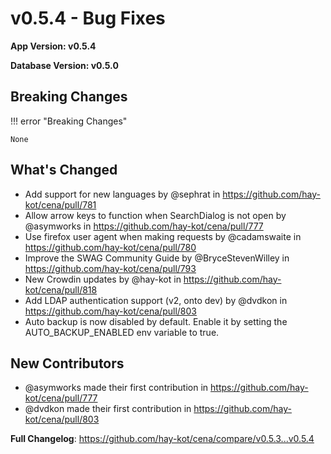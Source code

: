 # v0.5.4 - Bug Fixes

**App Version: v0.5.4**

**Database Version: v0.5.0**

## Breaking Changes

!!! error "Breaking Changes"

    None

## What's Changed

- Add support for new languages by @sephrat in https://github.com/hay-kot/cena/pull/781
- Allow arrow keys to function when SearchDialog is not open by @asymworks in https://github.com/hay-kot/cena/pull/777
- Use firefox user agent when making requests by @cadamswaite in https://github.com/hay-kot/cena/pull/780
- Improve the SWAG Community Guide by @BryceStevenWilley in https://github.com/hay-kot/cena/pull/793
- New Crowdin updates by @hay-kot in https://github.com/hay-kot/cena/pull/818
- Add LDAP authentication support (v2, onto dev) by @dvdkon in https://github.com/hay-kot/cena/pull/803
- Auto backup is now disabled by default. Enable it by setting the AUTO_BACKUP_ENABLED env variable to true.

## New Contributors

- @asymworks made their first contribution in https://github.com/hay-kot/cena/pull/777
- @dvdkon made their first contribution in https://github.com/hay-kot/cena/pull/803

**Full Changelog**: https://github.com/hay-kot/cena/compare/v0.5.3...v0.5.4
